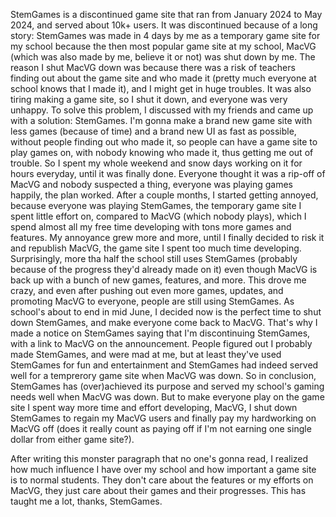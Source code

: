 StemGames is a discontinued game site that ran from January 2024 to May 2024, and served about 10k+ users.
It was discontinued because of a long story:
StemGames was made in 4 days by me as a temporary game site for my school because the then most popular game site at my school, MacVG (which was also made by me, believe it or not) was shut down by me.
The reason I shut MacVG down was because there was a risk of teachers finding out about the game site and who made it (pretty much everyone at school knows that I made it), and I might get in huge troubles.
It was also tiring making a game site, so I shut it down, and everyone was very unhappy. To solve this problem, I discussed with my friends and came up with a solution: StemGames.
I'm gonna make a brand new game site with less games (because of time) and a brand new UI as fast as possible, without people finding out who made it, so people can have a game site to play games on, with nobody knowing who made it, thus getting me out of trouble.
So I spent my whole weekend and snow days working on it for hours everyday, until it was finally done. Everyone thought it was a rip-off of MacVG and nobody suspected a thing, everyone was playing games happily, the plan worked.
After a couple months, I started getting annoyed, because everyone was playing StemGames, the temporary game site I spent little effort on, compared to MacVG (which nobody plays), which I spend almost all my free time developing with tons more games and features.
My annoyance grew more and more, until I finally decided to risk it and republish MacVG, the game site I spent too much time developing.
Surprisingly, more tha half the school still uses StemGames (probably because of the progress they'd already made on it) even though MacVG is back up with a bunch of new games, features, and more.
This drove me crazy, and even after pushing out even more games, updates, and promoting MacVG to everyone, people are still using StemGames. As school's about to end in mid June, I decided now is the perfect time to shut down StemGames, and make everyone come back to MacVG.
That's why I made a notice on StemGames saying that I'm discontinuing StemGames, with a link to MacVG on the announcement. People figured out I probably made StemGames, and were mad at me, but at least they've used StemGames for fun and entertainment and StemGames had indeed served well for a temprerory game site when MacVG was down.
So in conclusion, StemGames has (over)achieved its purpose and served my school's gaming needs well when MacVG was down. But to make everyone play on the game site I spent way more time and effort developing, MacVG, I shut down StemGames to regain my MacVG users and finally pay my hardworking on MacVG off (does it really count as paying off if I'm not earning one single dollar from either game site?).

After writing this monster paragraph that no one's gonna read, I realized how much influence I have over my school and how important a game site is to normal students. They don't care about the features or my efforts on MacVG, they just care about their games and their progresses. This has taught me a lot, thanks, StemGames.
